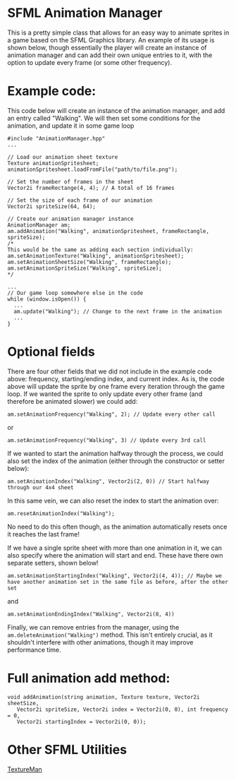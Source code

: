 
# SFML Animation Manager

This is a pretty simple class that allows for an easy way to animate sprites in a game based on the SFML Graphics library. An example of its usage is shown below, though essentially the player will create an instance of animation manager and can add their own unique entries to it, with the option to update every frame (or some other frequency).

# Example code:

This code below will create an instance of the animation manager, and add an entry called "Walking". We will then set some conditions for the animation, and update it in some game loop

```
#include "AnimationManager.hpp"
...

// Load our animation sheet texture
Texture animationSpritesheet;
animationSpritesheet.loadFromFile("path/to/file.png");

// Set the number of frames in the sheet
Vector2i frameRectange(4, 4); // A total of 16 frames

// Set the size of each frame of our animation
Vector2i spriteSize(64, 64);

// Create our animation manager instance
AnimationManager am;
am.addAnimation("Walking", animationSpritesheet, frameRectangle, spriteSize);
/*
This would be the same as adding each section individually:
am.setAnimationTexture("Walking", animationSpritesheet);
am.setAnimationSheetSize("Walking", frameRectangle);
am.setAnimationSpriteSize("Walking", spriteSize);
*/

...
// Our game loop somewhere else in the code
while (window.isOpen()) {
  ...
  am.update("Walking"); // Change to the next frame in the animation
  ...
}
```

# Optional fields

There are four other fields that we did not include in the example code above: frequency, starting/ending index, and current index. As is, the code above will update the sprite by one frame every iteration through the game loop. If we wanted the sprite to only update every other frame (and therefore be animated slower) we could add:

`am.setAnimationFrequency("Walking", 2); // Update every other call`

or

`am.setAnimationFrequency("Walking", 3) // Update every 3rd call`

If we wanted to start the animation halfway through the process, we could also set the index of the animation (either through the constructor or setter below):

`am.setAnimationIndex("Walking", Vector2i(2, 0)) // Start halfway through our 4x4 sheet`

In this same vein, we can also reset the index to start the animation over:

`am.resetAnimationIndex("Walking");`

No need to do this often though, as the animation automatically resets once it reaches the last frame!

If we have a single sprite sheet with more than one animation in it, we can also specify where the animation will start and end. These have there own separate setters, shown below!

`am.setAnimationStartingIndex("Walking", Vector2i(4, 4)); // Maybe we have another animation set in the same file as before, after the other set`

and

`am.setAnimationEndingIndex("Walking", Vector2i(8, 4))`

Finally, we can remove entries from the manager, using the `am.deleteAnimation("Walking")` method. This isn't entirely crucial, as it shouldn't interfere with other animations, though it may improve performance time.

# Full animation add method:

```
void addAnimation(string animation, Texture texture, Vector2i sheetSize,
   Vector2i spriteSize, Vector2i index = Vector2i(0, 0), int frequency = 0,
   Vector2i startingIndex = Vector2i(0, 0));
```

# Other SFML Utilities

[TextureMan](https://github.com/Jfeatherstone/TextureMan)
